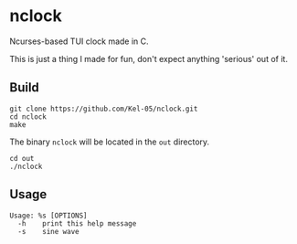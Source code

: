 # nclock
Ncurses-based TUI clock made in C.

This is just a thing I made for fun, don't expect anything 'serious' out of it.

## Build

```
git clone https://github.com/Kel-05/nclock.git
cd nclock
make
```

The binary `nclock` will be located in the `out` directory.

```
cd out
./nclock
```

## Usage

```
Usage: %s [OPTIONS]
  -h    print this help message
  -s    sine wave
```
